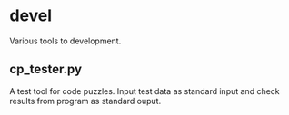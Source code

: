 # devel

Various tools to development.

## cp_tester.py

A test tool for code puzzles.
Input test data as standard input and check results from program as standard ouput.

